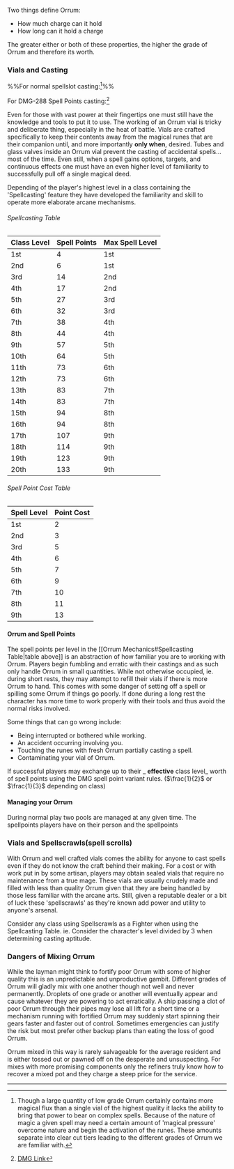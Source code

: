 Two things define Orrum:
- How much charge can it hold
- How long can it hold a charge

The greater either or both of these properties, the higher the grade of Orrum and therefore its worth.

### Vials and Casting
%%For normal spellslot casting:[^spellslots]%%

For DMG-288 Spell Points casting:[^spellpoints]

Even for those with vast power at their fingertips one must still have the knowledge and tools to put it to use. The working of an Orrum vial is tricky and deliberate thing, especially in the heat of battle. Vials are crafted specifically to keep their contents away from the magical runes that are their companion until, and more importantly __only when__, desired. Tubes and glass valves inside an Orrum vial prevent the casting of accidental spells... most of the time. Even still, when a spell gains options, targets, and continuous effects one must have an even higher level of familiarity to successfully pull off a single magical deed.

Depending of the player's highest level in a class containing the 'Spellcasting' feature they have developed the familiarity and skill to operate more elaborate arcane mechanisms.

###### Spellcasting Table

| Class Level | Spell Points | Max Spell Level |
| ----------- | ------------ | --------------- |
| 1st         | 4            | 1st             |
| 2nd         | 6            | 1st             |
| 3rd         | 14           | 2nd             |
| 4th         | 17           | 2nd             |
| 5th         | 27           | 3rd             |
| 6th         | 32           | 3rd             |
| 7th         | 38           | 4th             |
| 8th         | 44           | 4th             |
| 9th         | 57           | 5th             |
| 10th        | 64           | 5th             |
| 11th        | 73           | 6th             |
| 12th        | 73           | 6th             |
| 13th        | 83           | 7th             |
| 14th        | 83           | 7th             |
| 15th        | 94           | 8th             |
| 16th        | 94           | 8th             |
| 17th        | 107          | 9th             |
| 18th        | 114          | 9th             |
| 19th        | 123          | 9th             |
| 20th        | 133          | 9th             |

###### Spell Point Cost Table
| Spell Level | Point Cost |
|-------------|------------|
| 1st         | 2          |
| 2nd         | 3          |
| 3rd         | 5          |
| 4th         | 6          |
| 5th         | 7          |
| 6th         | 9          |
| 7th         | 10         |
| 8th         | 11         |
| 9th         | 13         |



#### Orrum and Spell Points
The spell points per level in the [[Orrum Mechanics#Spellcasting Table|table above]] is an abstraction of how familiar you are to working with Orrum. Players begin fumbling and erratic with their castings and as such only handle Orrum in small quantities. While not otherwise occupied, ie. during short rests, they may attempt to refill their vials if there is more Orrum to hand. This comes with some danger of setting off a spell or spilling some Orrum if things go poorly. If done during a long rest the character has more time to work properly with their tools and thus avoid the normal risks involved.

Some things that can go wrong include: 
- Being interrupted or bothered while working. 
- An accident occurring involving you. 
- Touching the runes with fresh Orrum partially casting a spell. 
- Contaminating your vial of Orrum.

If successful players may exchange up to their _ __effective__ class level_ worth of spell points using the DMG spell point variant rules. ($\frac{1}{2}$ or $\frac{1}{3}$ depending on class)


#### Managing your Orrum
During normal play two pools are managed at any given time. The spellpoints players have on their person and the spellpoints 

### Vials and Spellscrawls(spell scrolls)
With Orrum and well crafted vials comes the ability for anyone to cast spells even if they do not know the craft behind their making. For a cost or with work put in by some artisan, players may obtain sealed vials that require no maintenance from a true mage. These vials are usually crudely made and filled with less than quality Orrum given that they are being handled by those less familiar with the arcane arts. Still, given a reputable dealer or a bit of luck these 'spellscrawls' as they're known add power and utility to anyone's arsenal.

Consider any class using Spellscrawls as a Fighter when using the Spellcasting Table. ie. Consider the character's level divided by 3 when determining casting aptitude.

### Dangers of Mixing Orrum
While the layman might think to fortify poor Orrum with some of higher quality this is an unpredictable and unproductive gambit. Different grades of Orrum will gladly mix with one another though not well and never permanently. Droplets of one grade or another will eventually appear and cause whatever they are powering to act erratically. A ship passing a clot of poor Orrum through their pipes may lose all lift for a short time or a mechanism running with fortified Orrum may suddenly start spinning their gears faster and faster out of control. Sometimes emergencies can justify the risk but most prefer other backup plans than eating the loss of good Orrum.

Orrum mixed in this way is rarely salvageable for the average resident and is either tossed out or pawned off on the desperate and unsuspecting. For mixes with more promising components only the refiners truly know how to recover a mixed pot and they charge a steep price for the service.


---
[^spellpoints]: [DMG Link](https://5e.tools/variantrules.html#spell%20points_dmg)

[^spellslots]: Though a large quantity of low grade Orrum certainly contains more magical flux than a single vial of the highest quality it lacks the ability to bring that power to bear on complex spells. Because of the nature of magic a given spell may need a certain amount of 'magical pressure' overcome nature and begin the activation of the runes. These amounts separate into clear cut tiers leading to the different grades of Orrum we are familiar with. 
